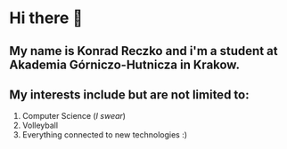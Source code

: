 # Hi there 👋

## My name is Konrad Reczko and i'm a student at **Akademia Górniczo-Hutnicza** in Krakow.

## My interests include but are not limited to:
1. Computer Science (*I swear*)
2. Volleyball
3. Everything connected to new technologies :)